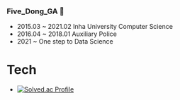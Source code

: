 ### Five_Dong_GA 👋
- 2015.03 ~ 2021.02 Inha University Computer Science
- 2016.04 ~ 2018.01 Auxiliary Police
- 2021 ~ One step to Data Science


# Tech
- [![Solved.ac Profile](http://mazassumnida.wtf/api/v2/generate_badge?boj=gljhan)](https://solved.ac/gljhan/)
